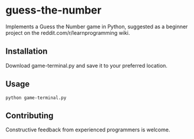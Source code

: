 # guess-the-number

Implements a Guess the Number game in Python, suggested as a beginner project on the reddit.com/r/learnprogramming wiki.

## Installation

Download game-terminal.py and save it to your preferred location.

## Usage

```
python game-terminal.py
```

## Contributing
Constructive feedback from experienced programmers is welcome.
